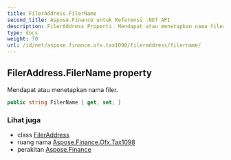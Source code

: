 ```yaml
---
title: FilerAddress.FilerName
second_title: Aspose.Finance untuk Referensi .NET API
description: FilerAddress Properti. Mendapat atau menetapkan nama filer.
type: docs
weight: 70
url: /id/net/aspose.finance.ofx.tax1098/fileraddress/filername/
---
```

## FilerAddress.FilerName property

Mendapat atau menetapkan nama filer.

```csharp
public string FilerName { get; set; }
```

### Lihat juga

* class [FilerAddress](../)
* ruang nama [Aspose.Finance.Ofx.Tax1098](../../fileraddress/)
* perakitan [Aspose.Finance](../../../)


